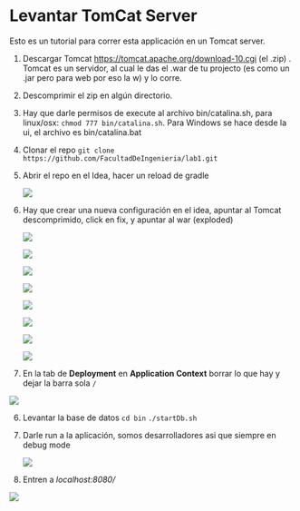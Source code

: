 # Levantar TomCat Server

Esto es un tutorial para correr esta applicación en un Tomcat server.

1. Descargar Tomcat https://tomcat.apache.org/download-10.cgi (el .zip) . Tomcat es un servidor, al cual le das el .war de tu projecto (es como un .jar pero para web por eso la w) y lo corre.
2. Descomprimir el zip en algún directorio.
3. Hay que darle permisos de execute al archivo bin/catalina.sh, para linux/osx: `chmod 777 bin/catalina.sh`. Para Windows se hace desde la ui, el archivo es bin/catalina.bat  
3. Clonar el repo `git clone https://github.com/FacultadDeIngenieria/lab1.git`
4. Abrir el repo en el Idea, hacer un reload de gradle

 
   ![](./img/1.png)

5. Hay que crear una nueva configuración en el idea, apuntar al Tomcat descomprimido, click en fix, y apuntar al war (exploded)


   ![](./img/2.png)
   
   ![](./img/3.png)
   
   ![](./img/4.png)
   
   ![](./img/5.png)
   
   ![](./img/6.png)
   
   ![](./img/7.png)
   
   ![](./img/8.png)
   
   ![](./img/9.png)


6. En la tab de **Deployment** en **Application Context** borrar lo que hay y dejar  la barra sola `/`
 

![](./img/11.png)
   
6. Levantar la base de datos `cd bin` `./startDb.sh`

7. Darle run a la aplicación, somos desarrolladores asi que siempre en debug mode


   ![](./img/10.png)

8. Entren a *localhost:8080/*


![](./img/12.png)
